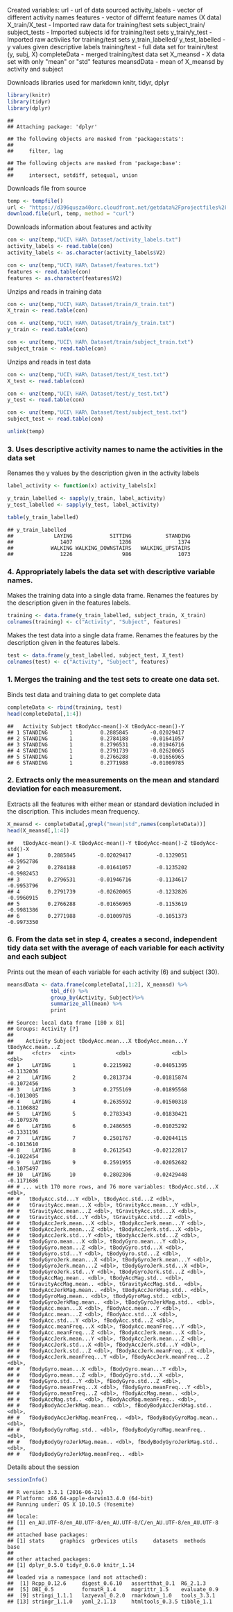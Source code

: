 Created variables: url - url of data sourced
activity\_labels - vector of different activity names
features - vector of differnt feature names (X data)
X\_train/X\_test - Imported raw data for training/test sets
subject\_train/
subject\_tests - Imported subjects id for training/test sets
y\_train/y\_test - Imported raw activiies for training/test sets
y\_train\_labelled/
y\_test\_labelled - y values given descriptive labels
training/test - full data set for trainin/test (y, subj, X)
completeData - merged training/test data set
X\_meansd - X data set with only "mean" or "std" features
meansdData - mean of X\_meansd by activity and subject

Downloads libraries used for markdown knitr, tidyr, dplyr

``` r
library(knitr)
library(tidyr)
library(dplyr)
```

    ## 
    ## Attaching package: 'dplyr'

    ## The following objects are masked from 'package:stats':
    ## 
    ##     filter, lag

    ## The following objects are masked from 'package:base':
    ## 
    ##     intersect, setdiff, setequal, union

Downloads file from source

``` r
temp <- tempfile()
url <- "https://d396qusza40orc.cloudfront.net/getdata%2Fprojectfiles%2FUCI%20HAR%20Dataset.zip"
download.file(url, temp, method = "curl")
```

Downloads information about features and activity

``` r
con <- unz(temp,"UCI\ HAR\ Dataset/activity_labels.txt")
activity_labels <- read.table(con)
activity_labels <- as.character(activity_labels$V2)

con <- unz(temp,"UCI\ HAR\ Dataset/features.txt")
features <- read.table(con)
features <- as.character(features$V2) 
```

Unzips and reads in training data

``` r
con <- unz(temp,"UCI\ HAR\ Dataset/train/X_train.txt")
X_train <- read.table(con)

con <- unz(temp,"UCI\ HAR\ Dataset/train/y_train.txt")
y_train <- read.table(con)

con <- unz(temp,"UCI\ HAR\ Dataset/train/subject_train.txt")
subject_train <- read.table(con)
```

Unzips and reads in test data

``` r
con <- unz(temp,"UCI\ HAR\ Dataset/test/X_test.txt")
X_test <- read.table(con)

con <- unz(temp,"UCI\ HAR\ Dataset/test/y_test.txt")
y_test <- read.table(con)

con <- unz(temp,"UCI\ HAR\ Dataset/test/subject_test.txt")
subject_test <- read.table(con)

unlink(temp)
```

### 3. Uses descriptive activity names to name the activities in the data set

Renames the y values by the description given in the activity labels

``` r
label_activity <- function(x) activity_labels[x]

y_train_labelled <- sapply(y_train, label_activity)
y_test_labelled <- sapply(y_test, label_activity)

table(y_train_labelled)
```

    ## y_train_labelled
    ##             LAYING            SITTING           STANDING 
    ##               1407               1286               1374 
    ##            WALKING WALKING_DOWNSTAIRS   WALKING_UPSTAIRS 
    ##               1226                986               1073

### 4. Appropriately labels the data set with descriptive variable names.

Makes the training data into a single data frame. Renames the features by the description given in the features labels.

``` r
training <- data.frame(y_train_labelled, subject_train, X_train)
colnames(training) <- c("Activity", "Subject", features)
```

Makes the test data into a single data frame. Renames the features by the description given in the features labels.

``` r
test <- data.frame(y_test_labelled, subject_test, X_test)
colnames(test) <- c("Activity", "Subject", features)
```

### 1. Merges the training and the test sets to create one data set.

Binds test data and training data to get complete data

``` r
completeData <- rbind(training, test)
head(completeData[,1:4])
```

    ##   Activity Subject tBodyAcc-mean()-X tBodyAcc-mean()-Y
    ## 1 STANDING       1         0.2885845       -0.02029417
    ## 2 STANDING       1         0.2784188       -0.01641057
    ## 3 STANDING       1         0.2796531       -0.01946716
    ## 4 STANDING       1         0.2791739       -0.02620065
    ## 5 STANDING       1         0.2766288       -0.01656965
    ## 6 STANDING       1         0.2771988       -0.01009785

### 2. Extracts only the measurements on the mean and standard deviation for each measurement.

Extracts all the features with either mean or standard deviation included in the discription. This includes mean frequency.

``` r
X_meansd <- completeData[,grepl("mean|std",names(completeData))]
head(X_meansd[,1:4])
```

    ##   tBodyAcc-mean()-X tBodyAcc-mean()-Y tBodyAcc-mean()-Z tBodyAcc-std()-X
    ## 1         0.2885845       -0.02029417        -0.1329051       -0.9952786
    ## 2         0.2784188       -0.01641057        -0.1235202       -0.9982453
    ## 3         0.2796531       -0.01946716        -0.1134617       -0.9953796
    ## 4         0.2791739       -0.02620065        -0.1232826       -0.9960915
    ## 5         0.2766288       -0.01656965        -0.1153619       -0.9981386
    ## 6         0.2771988       -0.01009785        -0.1051373       -0.9973350

### 6. From the data set in step 4, creates a second, independent tidy data set with the average of each variable for each activity and each subject

Prints out the mean of each variable for each activity (6) and subject (30).

``` r
meansdData <- data.frame(completeData[,1:2], X_meansd) %>%
              tbl_df() %>%
              group_by(Activity, Subject)%>%
              summarize_all(mean) %>%
              print
```

    ## Source: local data frame [180 x 81]
    ## Groups: Activity [?]
    ## 
    ##    Activity Subject tBodyAcc.mean...X tBodyAcc.mean...Y tBodyAcc.mean...Z
    ##      <fctr>   <int>             <dbl>             <dbl>             <dbl>
    ## 1    LAYING       1         0.2215982       -0.04051395        -0.1132036
    ## 2    LAYING       2         0.2813734       -0.01815874        -0.1072456
    ## 3    LAYING       3         0.2755169       -0.01895568        -0.1013005
    ## 4    LAYING       4         0.2635592       -0.01500318        -0.1106882
    ## 5    LAYING       5         0.2783343       -0.01830421        -0.1079376
    ## 6    LAYING       6         0.2486565       -0.01025292        -0.1331196
    ## 7    LAYING       7         0.2501767       -0.02044115        -0.1013610
    ## 8    LAYING       8         0.2612543       -0.02122817        -0.1022454
    ## 9    LAYING       9         0.2591955       -0.02052682        -0.1075497
    ## 10   LAYING      10         0.2802306       -0.02429448        -0.1171686
    ## # ... with 170 more rows, and 76 more variables: tBodyAcc.std...X <dbl>,
    ## #   tBodyAcc.std...Y <dbl>, tBodyAcc.std...Z <dbl>,
    ## #   tGravityAcc.mean...X <dbl>, tGravityAcc.mean...Y <dbl>,
    ## #   tGravityAcc.mean...Z <dbl>, tGravityAcc.std...X <dbl>,
    ## #   tGravityAcc.std...Y <dbl>, tGravityAcc.std...Z <dbl>,
    ## #   tBodyAccJerk.mean...X <dbl>, tBodyAccJerk.mean...Y <dbl>,
    ## #   tBodyAccJerk.mean...Z <dbl>, tBodyAccJerk.std...X <dbl>,
    ## #   tBodyAccJerk.std...Y <dbl>, tBodyAccJerk.std...Z <dbl>,
    ## #   tBodyGyro.mean...X <dbl>, tBodyGyro.mean...Y <dbl>,
    ## #   tBodyGyro.mean...Z <dbl>, tBodyGyro.std...X <dbl>,
    ## #   tBodyGyro.std...Y <dbl>, tBodyGyro.std...Z <dbl>,
    ## #   tBodyGyroJerk.mean...X <dbl>, tBodyGyroJerk.mean...Y <dbl>,
    ## #   tBodyGyroJerk.mean...Z <dbl>, tBodyGyroJerk.std...X <dbl>,
    ## #   tBodyGyroJerk.std...Y <dbl>, tBodyGyroJerk.std...Z <dbl>,
    ## #   tBodyAccMag.mean.. <dbl>, tBodyAccMag.std.. <dbl>,
    ## #   tGravityAccMag.mean.. <dbl>, tGravityAccMag.std.. <dbl>,
    ## #   tBodyAccJerkMag.mean.. <dbl>, tBodyAccJerkMag.std.. <dbl>,
    ## #   tBodyGyroMag.mean.. <dbl>, tBodyGyroMag.std.. <dbl>,
    ## #   tBodyGyroJerkMag.mean.. <dbl>, tBodyGyroJerkMag.std.. <dbl>,
    ## #   fBodyAcc.mean...X <dbl>, fBodyAcc.mean...Y <dbl>,
    ## #   fBodyAcc.mean...Z <dbl>, fBodyAcc.std...X <dbl>,
    ## #   fBodyAcc.std...Y <dbl>, fBodyAcc.std...Z <dbl>,
    ## #   fBodyAcc.meanFreq...X <dbl>, fBodyAcc.meanFreq...Y <dbl>,
    ## #   fBodyAcc.meanFreq...Z <dbl>, fBodyAccJerk.mean...X <dbl>,
    ## #   fBodyAccJerk.mean...Y <dbl>, fBodyAccJerk.mean...Z <dbl>,
    ## #   fBodyAccJerk.std...X <dbl>, fBodyAccJerk.std...Y <dbl>,
    ## #   fBodyAccJerk.std...Z <dbl>, fBodyAccJerk.meanFreq...X <dbl>,
    ## #   fBodyAccJerk.meanFreq...Y <dbl>, fBodyAccJerk.meanFreq...Z <dbl>,
    ## #   fBodyGyro.mean...X <dbl>, fBodyGyro.mean...Y <dbl>,
    ## #   fBodyGyro.mean...Z <dbl>, fBodyGyro.std...X <dbl>,
    ## #   fBodyGyro.std...Y <dbl>, fBodyGyro.std...Z <dbl>,
    ## #   fBodyGyro.meanFreq...X <dbl>, fBodyGyro.meanFreq...Y <dbl>,
    ## #   fBodyGyro.meanFreq...Z <dbl>, fBodyAccMag.mean.. <dbl>,
    ## #   fBodyAccMag.std.. <dbl>, fBodyAccMag.meanFreq.. <dbl>,
    ## #   fBodyBodyAccJerkMag.mean.. <dbl>, fBodyBodyAccJerkMag.std.. <dbl>,
    ## #   fBodyBodyAccJerkMag.meanFreq.. <dbl>, fBodyBodyGyroMag.mean.. <dbl>,
    ## #   fBodyBodyGyroMag.std.. <dbl>, fBodyBodyGyroMag.meanFreq.. <dbl>,
    ## #   fBodyBodyGyroJerkMag.mean.. <dbl>, fBodyBodyGyroJerkMag.std.. <dbl>,
    ## #   fBodyBodyGyroJerkMag.meanFreq.. <dbl>

Details about the session

``` r
sessionInfo()
```

    ## R version 3.3.1 (2016-06-21)
    ## Platform: x86_64-apple-darwin13.4.0 (64-bit)
    ## Running under: OS X 10.10.5 (Yosemite)
    ## 
    ## locale:
    ## [1] en_AU.UTF-8/en_AU.UTF-8/en_AU.UTF-8/C/en_AU.UTF-8/en_AU.UTF-8
    ## 
    ## attached base packages:
    ## [1] stats     graphics  grDevices utils     datasets  methods   base     
    ## 
    ## other attached packages:
    ## [1] dplyr_0.5.0 tidyr_0.6.0 knitr_1.14 
    ## 
    ## loaded via a namespace (and not attached):
    ##  [1] Rcpp_0.12.6     digest_0.6.10   assertthat_0.1  R6_2.1.3       
    ##  [5] DBI_0.5         formatR_1.4     magrittr_1.5    evaluate_0.9   
    ##  [9] stringi_1.1.1   lazyeval_0.2.0  rmarkdown_1.0   tools_3.3.1    
    ## [13] stringr_1.1.0   yaml_2.1.13     htmltools_0.3.5 tibble_1.1
